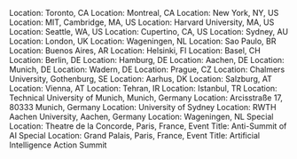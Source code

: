Location: Toronto, CA
Location: Montreal, CA
Location: New York, NY, US
Location: MIT, Cambridge, MA, US
Location: Harvard University, MA, US
Location: Seattle, WA, US
Location: Cupertino, CA, US
Location: Sydney, AU
Location: London, UK
Location: Wageningen, NL
Location: Sao Paulo, BR
Location: Buenos Aires, AR
Location: Helsinki, FI
Location: Basel, CH
Location: Berlin, DE
Location: Hamburg, DE
Location: Aachen, DE
Location: Munich, DE
Location: Wadern, DE
Location: Prague, CZ
Location: Chalmers University, Gothenburg, SE
Location: Aarhus, DK
Location: Salzburg, AT
Location: Vienna, AT
Location: Tehran, IR
Location: Istanbul, TR
Location: Technical University of Munich, Munich, Germany
Location: Arcisstraße 17, 80333 Munich, Germany
Location: University of Sydney
Location: RWTH Aachen University, Aachen, Germany
Location: Wageningen, NL
Special Location: Theatre de la Concorde, Paris, France, Event Title: Anti-Summit of AI
Special Location: Grand Palais, Paris, France, Event Title: Artificial Intelligence Action Summit